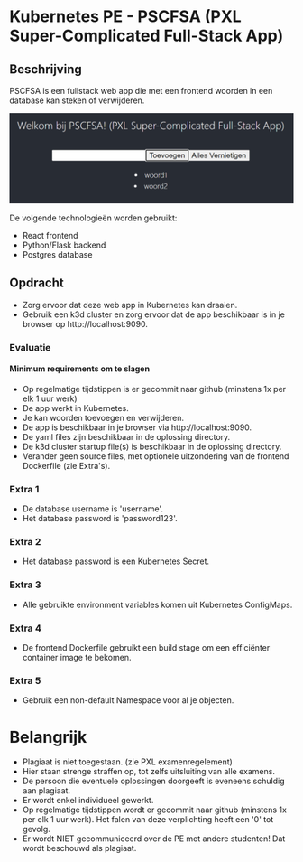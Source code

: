 # Kubernetes PE - PSCFSA (PXL Super-Complicated Full-Stack App)

## Beschrijving

PSCFSA is een fullstack web app die met een frontend woorden in een database kan steken of verwijderen.

![screenshot](screenshot.png)

De volgende technologieën worden gebruikt:

- React frontend
- Python/Flask backend
- Postgres database

## Opdracht

- Zorg ervoor dat deze web app in Kubernetes kan draaien.
- Gebruik een k3d cluster en zorg ervoor dat de app beschikbaar is in je browser op http://localhost:9090.

### Evaluatie

#### Minimum requirements om te slagen

- Op regelmatige tijdstippen is er gecommit naar github (minstens 1x per elk 1 uur werk)
- De app werkt in Kubernetes.
- Je kan woorden toevoegen en verwijderen.
- De app is beschikbaar in je browser via http://localhost:9090.
- De yaml files zijn beschikbaar in de oplossing directory.
- De k3d cluster startup file(s) is beschikbaar in de oplossing directory.
- Verander geen source files, met optionele uitzondering van de frontend Dockerfile (zie Extra's).

### Extra 1

- De database username is 'username'.
- Het database password is 'password123'.

### Extra 2

- Het database password is een Kubernetes Secret.

### Extra 3

- Alle gebruikte environment variables komen uit Kubernetes ConfigMaps.

### Extra 4

- De frontend Dockerfile gebruikt een build stage om een efficiënter container image te bekomen.

### Extra 5

- Gebruik een non-default Namespace voor al je objecten.


# Belangrijk

- Plagiaat is niet toegestaan. (zie PXL examenregelement)
- Hier staan strenge straffen op, tot zelfs uitsluiting van alle examens.
- De persoon die eventuele oplossingen doorgeeft is eveneens schuldig aan plagiaat.
- Er wordt enkel individueel gewerkt.
- Op regelmatige tijdstippen wordt er gecommit naar github (minstens 1x per elk 1 uur werk). Het falen van deze verplichting heeft een '0' tot gevolg.
- Er wordt NIET gecommuniceerd over de PE met andere studenten! Dat wordt beschouwd als plagiaat.
